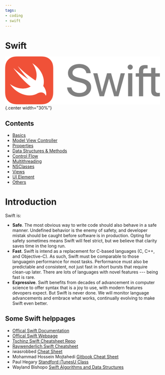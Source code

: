 ```yaml
---
tags:
- coding
- swift
---
```

# Swift

![](img/logo.svg){.center width="30%"}

## Contents

- [Basics](01_basics.md)
- [Model View Controller](02_mvc.md)
- [Properties](03_properties.md)
- [Data Structures & Methods](04_datastructures_methods.md)
- [Control Flow](05_controlflow.md)
- [Multithreading](06_multithreading.md)
- [NSClasses](07_nsclasses.md)
- [Views](08_views.md)
- [UI Element](081_uielements.md)
- [Others](09_other.md)

# Introduction

Swift is:

- **Safe**. The most obvious way to write code should also behave in a safe manner. Undefined behavior is the enemy of safety, and developer mistak should be caught before software is in production. Opting for safety sometimes means Swift will feel strict, but we believe that clarity saves time in the long run.
- **Fast**. Swift is intend as a replacement for C-based languages (C, C++, and Objective-C). As such, Swift must be comparable to those languagein performance for most tasks. Performance must also be predictable and consistent, not just fast in short bursts that require clean-up later. There are lots of languages with novel features --- being fast is rare.
- **Expressive**. Swift benefits from decades of advancement in computer science to offer syntax that is a joy to use, with modern features devopers expect. But Swift is never done. We will monitor language advancements and embrace what works, continually evolving to make Swift even better.

## Some Swift helppages

- [Offical Swift Documentation](https://docs.swift.org/swift-book/index.html)
- [Offical Swift Webpage](https://developer.apple.com/swift/)
- [Tschinz Swift Cheatsheet Repo](https://github.com/tschinz/swift_cheat_sheet)
- [Raywenderlich Swift Cheatsheet](https://www.raywenderlich.com/2381-swift-4-cheat-sheet-and-quick-reference)
- iwasrobbed [Cheat Sheet](https://github.com/iwasrobbed/Swift-CheatSheet)
- Mohammad Hossein Mojtahedi [Gitbook Cheat Sheet](https://www.gitbook.com/book/mhm5000/swift-cheat-sheet/)
- Paul Hegary [Standford iTunesU Class](http://news.stanford.edu/news/2011/november/itunes-apps-class-111511.html)
- Wayland Bishopo [Swift Algorithms and Data Structures](http://waynewbishop.com/swift)
